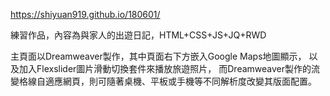 https://shiyuan919.github.io/180601/

練習作品，內容為與家人的出遊日記，HTML+CSS+JS+JQ+RWD

主頁面以Dreamweaver製作，其中頁面右下方嵌入Google  Maps地圖顯示，
以及加入Flexslider圖片滑動切換套件來播放旅遊照片，
而Dreamweaver製作的流變格線自適應網頁，則可隨著桌機、平板或手機等不同解析度改變其版面配置。 
